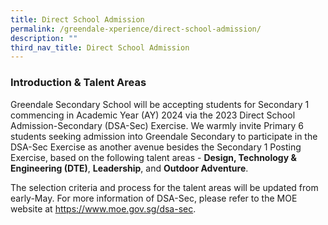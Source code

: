 ```yaml
---
title: Direct School Admission
permalink: /greendale-xperience/direct-school-admission/
description: ""
third_nav_title: Direct School Admission
---
```

### Introduction & Talent Areas

Greendale Secondary School will be accepting students for Secondary 1 commencing in Academic Year (AY) 2024 via the 2023 Direct School Admission-Secondary (DSA-Sec) Exercise. We warmly invite Primary 6 students seeking admission into Greendale Secondary to participate in the DSA-Sec Exercise as another avenue besides the Secondary 1 Posting Exercise, based on the following talent areas - **Design, Technology & Engineering (DTE)**, **Leadership**, and **Outdoor Adventure**.

The selection criteria and process for the talent areas will be updated from early-May. For more information of DSA-Sec, please refer to the MOE website at https://www.moe.gov.sg/dsa-sec.